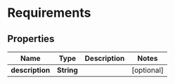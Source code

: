 
# Requirements

## Properties
Name | Type | Description | Notes
------------ | ------------- | ------------- | -------------
**description** | **String** |  |  [optional]



